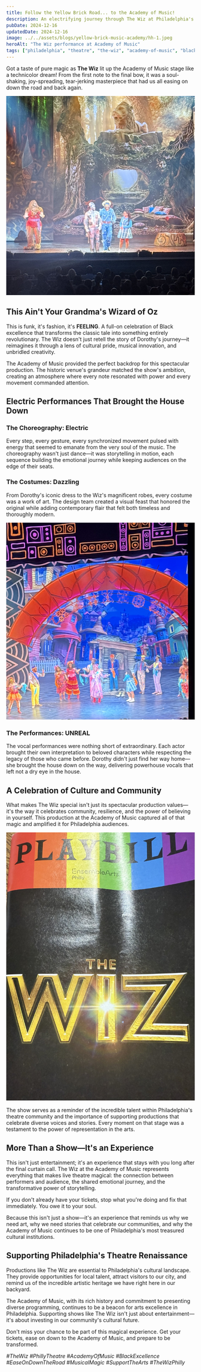 ```yaml
---
title: Follow the Yellow Brick Road... to the Academy of Music!
description: An electrifying journey through The Wiz at Philadelphia's Academy of Music - a soul-shaking celebration of Black excellence, power vocals, and pure theatrical magic.
pubDate: 2024-12-16
updatedDate: 2024-12-16
image: ../../assets/blogs/yellow-brick-music-academy/hh-1.jpeg
heroAlt: "The Wiz performance at Academy of Music"
tags: ["philadelphia", "theatre", "the-wiz", "academy-of-music", "black-excellence", "musical", "arts", "entertainment"]
---
```


Got a taste of pure magic as **The Wiz** lit up the Academy of Music stage like a technicolor dream! From the first note to the final bow, it was a soul-shaking, joy-spreading, tear-jerking masterpiece that had us all easing on down the road and back again.

![The Wiz cast in full performance glory](../../assets/blogs/yellow-brick-music-academy/hh-2.jpeg)

## This Ain't Your Grandma's Wizard of Oz

This is funk, it's fashion, it's **FEELING**. A full-on celebration of Black excellence that transforms the classic tale into something entirely revolutionary. The Wiz doesn't just retell the story of Dorothy's journey—it reimagines it through a lens of cultural pride, musical innovation, and unbridled creativity.

The Academy of Music provided the perfect backdrop for this spectacular production. The historic venue's grandeur matched the show's ambition, creating an atmosphere where every note resonated with power and every movement commanded attention.

## Electric Performances That Brought the House Down

### The Choreography: Electric
Every step, every gesture, every synchronized movement pulsed with energy that seemed to emanate from the very soul of the music. The choreography wasn't just dance—it was storytelling in motion, each sequence building the emotional journey while keeping audiences on the edge of their seats.

### The Costumes: Dazzling
From Dorothy's iconic dress to the Wiz's magnificent robes, every costume was a work of art. The design team created a visual feast that honored the original while adding contemporary flair that felt both timeless and thoroughly modern.

![Behind the scenes magic at The Wiz](../../assets/blogs/yellow-brick-music-academy/hh-3.jpeg)

### The Performances: UNREAL
The vocal performances were nothing short of extraordinary. Each actor brought their own interpretation to beloved characters while respecting the legacy of those who came before. Dorothy didn't just find her way home—she brought the house down on the way, delivering powerhouse vocals that left not a dry eye in the house.

## A Celebration of Culture and Community

What makes The Wiz special isn't just its spectacular production values—it's the way it celebrates community, resilience, and the power of believing in yourself. This production at the Academy of Music captured all of that magic and amplified it for Philadelphia audiences.

![The magical finale of The Wiz](../../assets/blogs/yellow-brick-music-academy/hh-4.jpeg)

The show serves as a reminder of the incredible talent within Philadelphia's theatre community and the importance of supporting productions that celebrate diverse voices and stories. Every moment on that stage was a testament to the power of representation in the arts.

## More Than a Show—It's an Experience

This isn't just entertainment; it's an experience that stays with you long after the final curtain call. The Wiz at the Academy of Music represents everything that makes live theatre magical: the connection between performers and audience, the shared emotional journey, and the transformative power of storytelling.

If you don't already have your tickets, stop what you're doing and fix that immediately. You owe it to your soul.

Because this isn't just a show—it's an experience that reminds us why we need art, why we need stories that celebrate our communities, and why the Academy of Music continues to be one of Philadelphia's most treasured cultural institutions.

## Supporting Philadelphia's Theatre Renaissance

Productions like The Wiz are essential to Philadelphia's cultural landscape. They provide opportunities for local talent, attract visitors to our city, and remind us of the incredible artistic heritage we have right here in our backyard.

The Academy of Music, with its rich history and commitment to presenting diverse programming, continues to be a beacon for arts excellence in Philadelphia. Supporting shows like The Wiz isn't just about entertainment—it's about investing in our community's cultural future.

Don't miss your chance to be part of this magical experience. Get your tickets, ease on down to the Academy of Music, and prepare to be transformed.

*#TheWiz #PhillyTheatre #AcademyOfMusic #BlackExcellence #EaseOnDownTheRoad #MusicalMagic #SupportTheArts #TheWizPhilly*